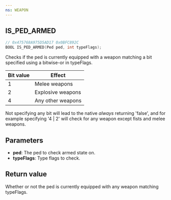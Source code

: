 ```yaml
---
ns: WEAPON
---
```

## IS_PED_ARMED

```c
// 0x475768A975D5AD17 0x0BFC892C
BOOL IS_PED_ARMED(Ped ped, int typeFlags);
```

Checks if the ped is currently equipped with a weapon matching a bit specified using a bitwise-or in typeFlags.

| Bit value | Effect            |
|-----------|-------------------|
| 1         | Melee weapons     |
| 2         | Explosive weapons |
| 4         | Any other weapons |

Not specifying any bit will lead to the native *always* returning 'false', and for example specifying '4 | 2' will check for any weapon except fists and melee weapons.

## Parameters
* **ped**: The ped to check armed state on.
* **typeFlags**: Type flags to check.

## Return value
Whether or not the ped is currently equipped with any weapon matching typeFlags.
